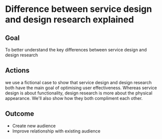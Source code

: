 # Difference between service design and design research explained

## Goal

To better understand the key differences between service design and design research

## Actions

we use a fictional case to show that service design and design research both have the main goal of optimising user effectiveness. Whereas service design is about functionality, design research is more about the physical appearance. We'll also show how they both compliment each other.

## Outcome

* Create new audience
* Improve relationship with existing audience
